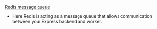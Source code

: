 <a href="https://projects.100xdevs.com/tracks/Redis/Redis1">Redis message queue</a>

- Here Redis is acting as a message queue that allows communication between your Express backend and worker. 
